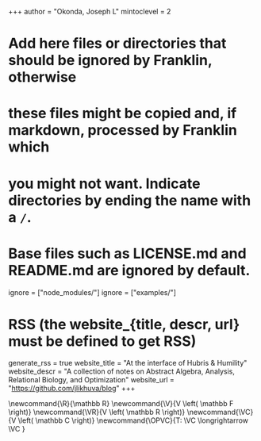 <!--
Add here global page variables to use throughout your website.
-->
+++
author = "Okonda, Joseph L"
mintoclevel = 2

# Add here files or directories that should be ignored by Franklin, otherwise
# these files might be copied and, if markdown, processed by Franklin which
# you might not want. Indicate directories by ending the name with a `/`.
# Base files such as LICENSE.md and README.md are ignored by default.
ignore = ["node_modules/"]
ignore = ["examples/"]

# RSS (the website_{title, descr, url} must be defined to get RSS)
generate_rss = true
website_title = "At the interface of Hubris & Humility"
website_descr = "A collection of notes on Abstract Algebra, Analysis, Relational Biology, and Optimization"
website_url   = "https://github.com/jlikhuva/blog"
+++

<!--
Add here global latex commands to use throughout your pages.
-->
\newcommand{\R}{\mathbb R}
\newcommand{\V}{V \left( \mathbb F \right)}
\newcommand{\VR}{V \left( \mathbb R \right)}
\newcommand{\VC}{V \left( \mathbb C \right)}
\newcommand{\OPVC}{T: \VC \longrightarrow \VC }
